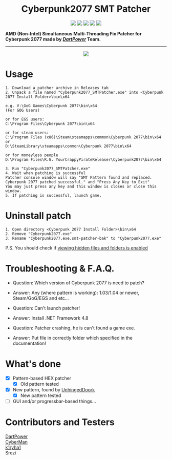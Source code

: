 <h1 align="center">Cyberpunk2077 SMT Patcher</h1>

<p align="center">

<img src="https://img.shields.io/badge/writed%20by-dartpower-blue.svg" >

<img src="https://badges.frapsoft.com/os/v1/open-source.svg?v=103" >

<img src="https://img.shields.io/github/stars/dpteam/Cyberpunk2077_SMTPatcher.svg?style=flat">

<img src="https://img.shields.io/github/languages/top/dpteam/Cyberpunk2077_SMTPatcher.svg">

<img src="https://img.shields.io/github/issues/dpteam/Cyberpunk2077_SMTPatcher.svg">

</p>

**AMD (Non-Intel) Simultaneous Multi-Threading Fix Patcher for Cyberpunk 2077 made by _[DartPower](https://github.com/dartpower)_ Team.**

---

<p align="center">
<img src="https://user-images.githubusercontent.com/2005369/102132915-50042500-3e65-11eb-89de-710c9ba3857e.gif">
</p>

# Usage

```
1. Download a patcher archive in Releases tab
2. Unpack a file named "Cyberpunk2077_SMTPatcher.exe" into <Cyberpunk 2077 Install Folder>\bin\x64

e.g. V:\GoG Games\Cyberpunk 2077\bin\x64
(For GOG Users)

or for EGS users:
C:\Program Files\Cyberpunk 2077\bin\x64

or for steam users:
C:\Program Files (x86)\Steam\steamapps\common\Cyberpunk 2077\bin\x64
or
D:\SteamLibrary\steamapps\common\Cyberpunk 2077\bin\x64

or for moneyless people
D:\Program Files\R.G. YourCrappyPirateReleaser\Cyberpunk2077\bin\x64

3. Run "Cyberpunk2077_SMTPatcher.exe"
4. Wait when patching is successful
Patcher console window will say "SMT Pattern found and replaced. Cyberpunk 2077 patched successful." and "Press Any Key to Exit"
You may just press any key and this window is closes or close this window.
5. If patching is successful, launch game.
```

# Uninstall patch

```
1. Open directory <Cyberpunk 2077 Install Folder>\bin\x64
2. Remove "Cyberpunk2077.exe"
3. Rename "Cyberpunk2077.exe.smt-patcher-bak" to "Cyberpunk2077.exe"
```

P.S. You should check if [viewing hidden files and folders is enabled](https://support.microsoft.com/en-us/help/4028316/windows-view-hidden-files-and-folders-in-windows-10)

# Troubleshooting & F.A.Q.

* Question: Which version of Cyberpunk 2077 is need to patch?

* Answer: Any (where pattern is working): 1.03/1.04 or newer, Steam/GoG/EGS and etc...

* Question: Can't launch patcher!

* Answer: Install .NET Framework 4.8

* Question: Patcher crashing, he is can't found a game exe.

* Answer: Put file in correctly folder which specified in the documentation!

# What's done

 - [x] Pattern-based HEX patcher
   - [x] Old pattern tested
 - [x] New pattern, found by [UnhingedDoork](https://www.reddit.com/user/UnhingedDoork/)
   - [x] New pattern tested
 - [ ] GUI and/or progressbar-based things...

# Contributors and Testers
[DartPower](https://github.com/dartpower)  
[CyberMan](https://github.com/cyb3rm4n)  
[k1ryha1](https://vk.com/k1ryha1)  
Srezi  
